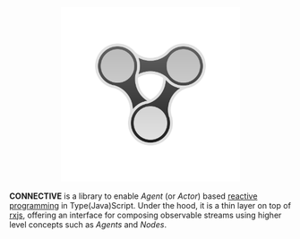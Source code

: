 <p align="center">
<img src="logo.svg?sanitize=true" width="320px"/>
</p>

**CONNECTIVE** is a library to enable _Agent_ (or _Actor_) based [reactive programming](https://en.wikipedia.org/wiki/Reactive_programming) in Type(Java)Script. Under the hood, it is a thin layer on top of [rxjs](https://github.com/ReactiveX/rxjs), offering an interface for composing observable streams using higher level concepts such as _Agents_ and _Nodes_.
